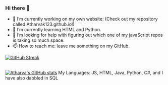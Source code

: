 ### Hi there 👋
- 🔭 I’m currently working on my own website: (Check out my repository called Atharvak123.github.io!)
- 🌱 I’m currently learning HTML and Python.
- 🤔 I’m looking for help with figuring out which one of my javaScript repos is taking so much space.
- 📫 How to reach me: leave me something on my GitHub. 

[![GitHub Streak](https://streak-stats.demolab.com?user=AtharvaK123&theme=vue-dark&border_radius=4.4)](https://git.io/streak-stats)<br><br>

[![Atharva's GitHub stats](https://github-readme-stats.vercel.app/api?username=AtharvaK123)](https://github.com/anuraghazra/github-readme-stats)
My Languages: JS, HTML, Java, Python, C#, and I have also dabbled in SQL
